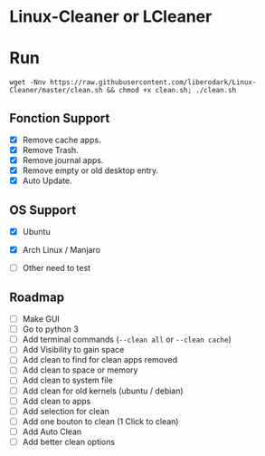 # Linux-Cleaner or LCleaner

# Run

```wget -Nnv https://raw.githubusercontent.com/liberodark/Linux-Cleaner/master/clean.sh && chmod +x clean.sh; ./clean.sh```

## Fonction Support
- [x] Remove cache apps.
- [x] Remove Trash.
- [x] Remove journal apps.
- [x] Remove empty or old desktop entry.
- [x] Auto Update.

## OS Support
- [X] Ubuntu
- [X] Arch Linux / Manjaro
- [ ] Other need to test



## Roadmap
- [ ] Make GUI
- [ ] Go to python 3
- [ ] Add terminal commands (```--clean all``` or ```--clean cache```)
- [ ] Add Visibility to gain space
- [ ] Add clean to find for clean apps removed
- [ ] Add clean to space or memory
- [ ] Add clean to system file
- [ ] Add clean for old kernels (ubuntu / debian)
- [ ] Add clean to apps
- [ ] Add selection for clean
- [ ] Add one bouton to clean (1 Click to clean)
- [ ] Add Auto Clean
- [ ] Add better clean options
